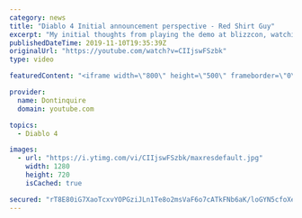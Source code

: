 ```yaml
---
category: news
title: "Diablo 4 Initial announcement perspective - Red Shirt Guy"
excerpt: "My initial thoughts from playing the demo at blizzcon, watching the developer interviews, and listening to the wacky Q&A from the systems and features panel."
publishedDateTime: 2019-11-10T19:35:39Z
originalUrl: "https://youtube.com/watch?v=CIIjswFSzbk"
type: video

featuredContent: "<iframe width=\"800\" height=\"500\" frameborder=\"0\" src=\"https://www.youtube.com/embed/CIIjswFSzbk\" allow=\"accelerometer; autoplay; encrypted-media; gyroscope; picture-in-picture\" allowfullscreen></iframe>"

provider:
  name: Dontinquire
  domain: youtube.com

topics:
  - Diablo 4

images:
  - url: "https://i.ytimg.com/vi/CIIjswFSzbk/maxresdefault.jpg"
    width: 1280
    height: 720
    isCached: true

secured: "rT8E80iG7XaoTcxvYOPGziJLn1Te8o2msVaF6o7cATkFNb6aK/loGYN5cfoXecDufVUY3Pqf6KyCLM+YiAbgQW1fXqQLTQZjN1JI/OLCBaTsQk2EJOcAStND80chZwzOpT2ncbD6xYDEP5c7sN3fb4hf3ZmT+YqlFuAhPVSi3qJWbQz27buShm8sCe5FsFwOWTEkd7eF1UEJq2kvw9j1XENA08qphRlGH90C6VUeoZAtS+bXZXeNTUUCO9L3fv0CynooQ0t07GfCsod+B7uuOUysflY/Ivmd8ntrqiQzMv2VeeoCMROgrhkcsQT0OOdOw83KFafOE96lc1CRIIgJ0d8osXdleOtt/3mmm9AVnYWCVmn8WiK1O3EWNnG1mm9DKnM/z14R63tgwvXQrZXTgmNxNIOMGfDwZRpGGkrK+PQfaFxOMecKbdwdz+KW2xO6;FkFDrE+0ePu0ADusr9+M3A=="
---
```


